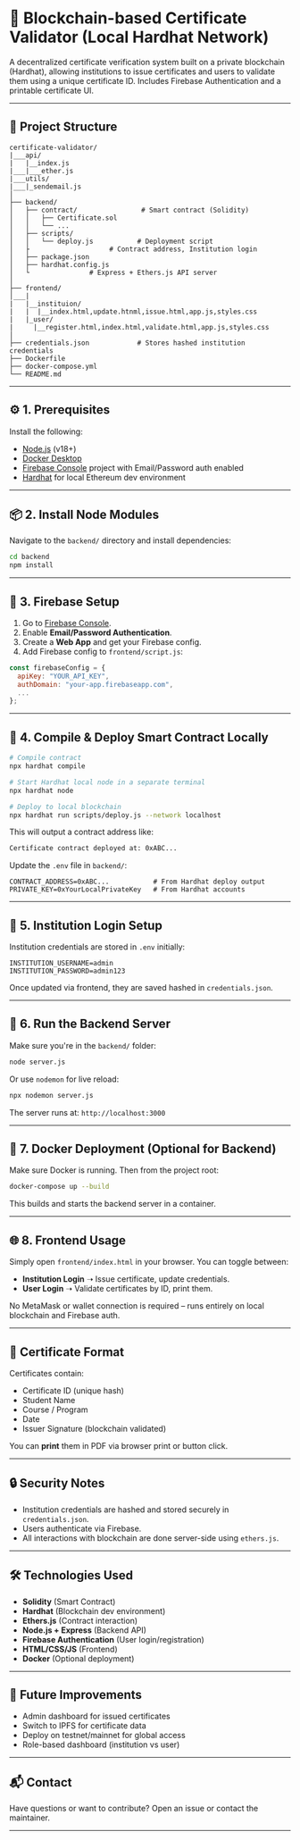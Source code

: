 
# 🧾 Blockchain-based Certificate Validator (Local Hardhat Network)

A decentralized certificate verification system built on a private blockchain (Hardhat), allowing institutions to issue certificates and users to validate them using a unique certificate ID. Includes Firebase Authentication and a printable certificate UI.

---

## 📁 Project Structure

```
certificate-validator/
|___api/
|   |__index.js
|___|___ether.js
|___utils/
|___|_sendemail.js
│
├── backend/
│   ├── contract/                # Smart contract (Solidity)
│   │   ├── Certificate.sol
│   │   └── ...
│   ├── scripts/
│   │   └── deploy.js           # Deployment script
│   ├                    # Contract address, Institution login
│   ├── package.json
│   ├── hardhat.config.js
│   └               # Express + Ethers.js API server
│
├── frontend/
│___|
|   |__instituion/
|   |  |__index.html,update.htnml,issue.html,app.js,styles.css
|   |_user/
|     |__register.html,index.html,validate.html,app.js,styles.css
│
├── credentials.json            # Stores hashed institution credentials
├── Dockerfile
├── docker-compose.yml
└── README.md
```

---

## ⚙️ 1. Prerequisites

Install the following:

- [Node.js](https://nodejs.org/) (v18+)
- [Docker Desktop](https://www.docker.com/)
- [Firebase Console](https://console.firebase.google.com/) project with Email/Password auth enabled
- [Hardhat](https://hardhat.org/) for local Ethereum dev environment

---

## 📦 2. Install Node Modules

Navigate to the `backend/` directory and install dependencies:

```bash
cd backend
npm install
```

---

## 🔐 3. Firebase Setup

1. Go to [Firebase Console](https://console.firebase.google.com/).
2. Enable **Email/Password Authentication**.
3. Create a **Web App** and get your Firebase config.
4. Add Firebase config to `frontend/script.js`:

```js
const firebaseConfig = {
  apiKey: "YOUR_API_KEY",
  authDomain: "your-app.firebaseapp.com",
  ...
};
```

---

## 🧠 4. Compile & Deploy Smart Contract Locally

```bash
# Compile contract
npx hardhat compile

# Start Hardhat local node in a separate terminal
npx hardhat node

# Deploy to local blockchain
npx hardhat run scripts/deploy.js --network localhost
```

This will output a contract address like:

```bash
Certificate contract deployed at: 0xABC...
```

Update the `.env` file in `backend/`:

```env
CONTRACT_ADDRESS=0xABC...           # From Hardhat deploy output
PRIVATE_KEY=0xYourLocalPrivateKey   # From Hardhat accounts
```

---

## 🔐 5. Institution Login Setup

Institution credentials are stored in `.env` initially:

```env
INSTITUTION_USERNAME=admin
INSTITUTION_PASSWORD=admin123
```

Once updated via frontend, they are saved hashed in `credentials.json`.

---

## 🧪 6. Run the Backend Server

Make sure you're in the `backend/` folder:

```bash
node server.js
```

Or use `nodemon` for live reload:

```bash
npx nodemon server.js
```

The server runs at: `http://localhost:3000`

---

## 🐳 7. Docker Deployment (Optional for Backend)

Make sure Docker is running. Then from the project root:

```bash
docker-compose up --build
```

This builds and starts the backend server in a container.

---

## 🌐 8. Frontend Usage

Simply open `frontend/index.html` in your browser. You can toggle between:

- **Institution Login** ➝ Issue certificate, update credentials.
- **User Login** ➝ Validate certificates by ID, print them.

No MetaMask or wallet connection is required – runs entirely on local blockchain and Firebase auth.

---

## 🧾 Certificate Format

Certificates contain:

- Certificate ID (unique hash)
- Student Name
- Course / Program
- Date
- Issuer Signature (blockchain validated)

You can **print** them in PDF via browser print or button click.

---

## 🔒 Security Notes

- Institution credentials are hashed and stored securely in `credentials.json`.
- Users authenticate via Firebase.
- All interactions with blockchain are done server-side using `ethers.js`.

---

## 🛠️ Technologies Used

- **Solidity** (Smart Contract)
- **Hardhat** (Blockchain dev environment)
- **Ethers.js** (Contract interaction)
- **Node.js + Express** (Backend API)
- **Firebase Authentication** (User login/registration)
- **HTML/CSS/JS** (Frontend)
- **Docker** (Optional deployment)

---

## 🧹 Future Improvements

- Admin dashboard for issued certificates
- Switch to IPFS for certificate data
- Deploy on testnet/mainnet for global access
- Role-based dashboard (institution vs user)

---

## 📬 Contact

Have questions or want to contribute? Open an issue or contact the maintainer.

---
